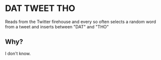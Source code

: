 # DAT TWEET THO
Reads from the Twitter firehouse and every so often selects a random word from a tweet and inserts between "DAT" and "THO"

## Why?
I don't know.